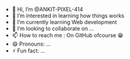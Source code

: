 - 👋 Hi, I’m @ANKIT-PIXEL-414
- 👀 I’m interested in learning how things works 
- 🌱 I’m currently learning Web development 
- 💞️ I’m looking to collaborate on ...
- 📫 How to reach me : On GitHub ofcourse 😁 
- 😄 Pronouns: ...
- ⚡ Fun fact: ...

<!---
ANKIT-PIXEL-414/ANKIT-PIXEL-414 is a ✨ special ✨ repository because its `README.md` (this file) appears on your GitHub profile.
You can click the Preview link to take a look at your changes.
--->
